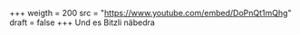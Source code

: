 ﻿+++
weigth = 200
src = "https://www.youtube.com/embed/DoPnQt1mQhg"
draft = false
+++
Und es Bitzli näbedra
